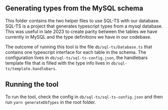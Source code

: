 ## Generating types from the MySQL schema

This folder contains the two helper files to use SQL-TS with our database. SQL-TS is a project that generates typescript types from a mysql database. This was useful in late 2023 to create parity between the tables we have currently in MySQL and the type definitions we have in our codebase.

The outcome of running this tool is the file `db/sql-ts/Database.ts` that contains one typescript interface for each table in the schema. The configuration lives in `db/sql-ts/sql-ts-config.json`, the handlebars template file that is filled with the type info lives in `db/sql-ts/template.handlebars`.

## Running the tool

To run the tool, check the config in `db/sql-ts/sql-ts-config.json` and then run `yarn generateDbTypes` in the root folder.
